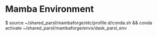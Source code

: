 # Mamba Environment

$ source ~/shared_parsl/mambaforge/etc/profile.d/conda.sh && conda activate ~/shared_parsl/mambaforge/envs/dask_parsl_env